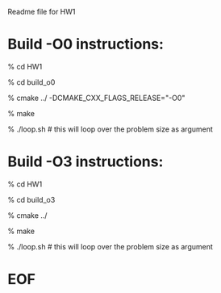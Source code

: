 Readme file for HW1

# Build -O0 instructions:

% cd HW1 

% cd build_o0

% cmake ../ -DCMAKE_CXX_FLAGS_RELEASE="-O0"

% make

% ./loop.sh       # this will loop over the problem size as argument 

# Build -O3 instructions:

% cd HW1 

% cd build_o3

% cmake ../

% make

% ./loop.sh       # this will loop over the problem size as argument 


# EOF
